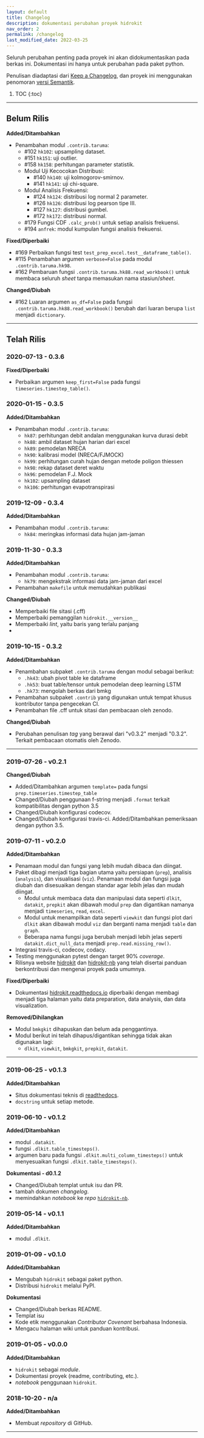 ```yaml
---
layout: default
title: Changelog
description: dokumentasi perubahan proyek hidrokit
nav_order: 2
permalink: /changelog
last_modified_date: 2022-03-25
---
```

Seluruh perubahan penting pada proyek ini akan didokumentasikan pada berkas ini. Dokumentasi ini hanya untuk perubahan pada paket python.

Penulisan diadaptasi dari [Keep a Changelog](https://keepachangelog.com/id-ID/1.0.0/), dan proyek ini menggunakan penomoran [versi Semantik](https://semver.org/lang/id/spec/v2.0.0.html). 

1. TOC
{:toc}


---

## Belum Rilis

**Added/Ditambahkan**
- Penambahan modul `.contrib.taruma`:
  - #102 `hk102`: upsampling dataset.
  - #151 `hk151`: uji outlier.
  - #158 `hk158`: perhitungan parameter statistik.
  - Modul Uji Kecocokan Distribusi:
    - #140 `hk140`: uji kolmogorov-smirnov.
    - #141 `hk141`: uji chi-square.
  - Modul Analisis Frekuensi:
    - #124 `hk124`: distribusi log normal 2 parameter.
    - #126 `hk126`: distribusi log pearson tipe III.
    - #127 `hk127`: distribusi gumbel.
    - #172 `hk172`: distribusi normal.
  - #179 Fungsi CDF `.calc_prob()` untuk setiap analisis frekuensi.
  - #194 `anfrek`: modul kumpulan fungsi analisis frekuensi.

**Fixed/Diperbaiki**
- #169 Perbaikan fungsi test `test_prep_excel.test__dataframe_table()`.
- #115 Penambahan argumen `verbose=False` pada modul `.contrib.taruma.hk98`.
- #162 Pembaruan fungsi `.contrib.taruma.hk88.read_workbook()` untuk membaca seluruh _sheet_ tanpa memasukan nama stasiun/_sheet_. 

**Changed/Diubah**
- #162 Luaran argumen `as_df=False` pada fungsi `.contrib.taruma.hk88.read_workbook()` berubah dari luaran berupa `list` menjadi `dictionary`. 

---

## Telah Rilis

### 2020-07-13 - 0.3.6

**Fixed/Diperbaiki**
- Perbaikan argumen `keep_first=False` pada fungsi `timeseries.timestep_table()`.

### 2020-01-15 - 0.3.5

**Added/Ditambahkan**
- Penambahan modul `.contrib.taruma`:
  - `hk87`: perhitungan debit andalan menggunakan kurva durasi debit
  - `hk88`: ambil dataset hujan harian dari excel
  - `hk89`: pemodelan NRECA
  - `hk90`: kalibrasi model (NRECA/FJMOCK)
  - `hk99`: perhitungan curah hujan dengan metode poligon thiessen
  - `hk98`: rekap dataset deret waktu
  - `hk96`: pemodelan F.J. Mock
  - `hk102`: upsampling dataset
  - `hk106`: perhitungan evapotranspirasi

### 2019-12-09 - 0.3.4

**Added/Ditambahkan**
- Penambahan modul `.contrib.taruma`:
  - `hk84`: meringkas informasi data hujan jam-jaman

### 2019-11-30 - 0.3.3

**Added/Ditambahkan**
- Penambahan modul `.contrib.taruma`:
  - `hk79`: mengekstrak informasi data jam-jaman dari excel
- Penambahan `makefile` untuk memudahkan publikasi

**Changed/Diubah**
- Memperbaiki file sitasi (.cff)
- Memperbaiki pemanggilan `hidrokit.__version__`
- Memperbaiki _lint_, yaitu baris yang terlalu panjang
- 

### 2019-10-15 - 0.3.2

**Added/Ditambahkan**
- Penambahan subpaket `.contrib.taruma` dengan modul sebagai berikut:
  - `.hk43`: ubah pivot table ke dataframe
  - `.hk53`: buat table/tensor untuk pemodelan deep learning LSTM
  - `.hk73`: mengolah berkas dari bmkg
- Penambahan subpaket `.contrib` yang digunakan untuk tempat khusus kontributor tanpa pengecekan CI.
- Penambahan file .cff untuk sitasi dan pembacaan oleh zenodo.

**Changed/Diubah**
- Perubahan penulisan _tag_ yang berawal dari "v0.3.2" menjadi "0.3.2". Terkait pembacaan otomatis oleh Zenodo.

---
### 2019-07-26 - v0.2.1

**Changed/Diubah**
- Added/Ditambahkan argumen `template=` pada fungsi `prep.timeseries.timestep_table`
- Changed/Diubah penggunaan f-string menjadi `.format` terkait kompatibilitas dengan python 3.5
- Changed/Diubah konfigurasi codecov.
- Changed/Diubah konfigurasi travis-ci. Added/Ditambahkan pemeriksaan dengan python 3.5.  


### 2019-07-11 - v0.2.0

**Added/Ditambahkan**
- Penamaan modul dan fungsi yang lebih mudah dibaca dan diingat. 
- Paket dibagi menjadi tiga bagian utama yaitu persiapan (`prep`), analisis (`analysis`), dan visualisasi (`viz`). Penamaan modul dan fungsi juga diubah dan disesuaikan dengan standar agar lebih jelas dan mudah diingat.
  - Modul untuk membaca data dan manipulasi data seperti `dlkit`, `datakit`, `prepkit` akan dibawah modul `prep` dan digantikan namanya menjadi `timeseries`, `read`, `excel`.
  - Modul untuk menampilkan data seperti `viewkit` dan fungsi plot dari `dlkit` akan dibawah modul `viz` dan berganti nama menjadi `table` dan `graph`. 
  - Beberapa nama fungsi juga berubah menjadi lebih jelas seperti `datakit.dict_null_data` menjadi `prep.read.missing_row()`. 
- Integrasi travis-ci, codecov, codacy.
- Testing menggunakan pytest dengan target 90% _coverage_.
- Rilisnya website [hidrokit] dan [hidrokit-nb] yang telah disertai panduan berkontribusi dan mengenai proyek pada umumnya. 

**Fixed/Diperbaiki**
- Dokumentasi [hidrokit.readthedocs.io] diperbaiki dengan membagi menjadi tiga halaman yaitu data preparation, data analysis, dan data visualization.

**Removed/Dihilangkan**
- Modul `bmkgkit` dihapuskan dan belum ada penggantinya.
- Modul berikut ini telah dihapus/digantikan sehingga tidak akan digunakan lagi:
  - `dlkit`, `viewkit`, `bmkgkit`, `prepkit`, `datakit`.

---
### 2019-06-25 - v0.1.3

**Added/Ditambahkan**
- Situs dokumentasi teknis di [readthedocs](https://hidrokit.rtfd.io).
- `docstring` untuk setiap metode.

### 2019-06-10 - v0.1.2

**Added/Ditambahkan**
- modul `.datakit`.
- fungsi `.dlkit.table_timesteps()`.
- argumen baru pada fungsi `.dlkit.multi_column_timesteps()` untuk menyesuaikan fungsi `.dlkit.table_timesteps()`.

**Dokumentasi - d0.1.2**
- Changed/Diubah templat untuk isu dan PR.
- tambah dokumen _changelog_.
- memindahkan _notebook_ ke _repo_ [`hidrokit-nb`](https://github.com/hidrokit/notebook).

### 2019-05-14 - v0.1.1

**Added/Ditambahkan**
- modul `.dlkit`.

### 2019-01-09 - v0.1.0

**Added/Ditambahkan**
- Mengubah `hidrokit` sebagai paket python.
- Distribusi `hidrokit` melalui PyPI.

**Dokumentasi**
- Changed/Diubah berkas README.
- Templat isu
- Kode etik menggunakan _Contributor Covenant_ berbahasa Indonesia.
- Mengacu halaman wiki untuk panduan kontribusi.

### 2019-01-05 - v0.0.0

**Added/Ditambahkan**
- `hidrokit` sebagai _module_.
- Dokumentasi proyek (readme, contributing, etc.).
- _notebook_ penggunaan `hidrokit`.

### 2018-10-20 - n/a

**Added/Ditambahkan**
- Membuat _repository_ di GitHub.

---

[hidrokit]: https://hidrokit.github.io/hidrokit
[hidrokit-nb]: https://hidrokit.github.io/notebook
[hidrokit.readthedocs.io]: https://hidrokit.rtfd.io